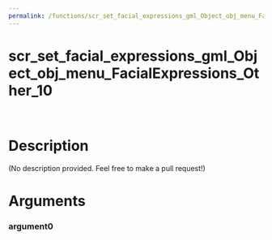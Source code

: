 ```yaml
---
permalink: /functions/scr_set_facial_expressions_gml_Object_obj_menu_FacialExpressions_Other_10
---
```

# scr_set_facial_expressions_gml_Object_obj_menu_FacialExpressions_Other_10  
&nbsp;  
# Description  
(No description provided. Feel free to make a pull request!) 
&nbsp;  
# Arguments
### argument0

&nbsp;    


